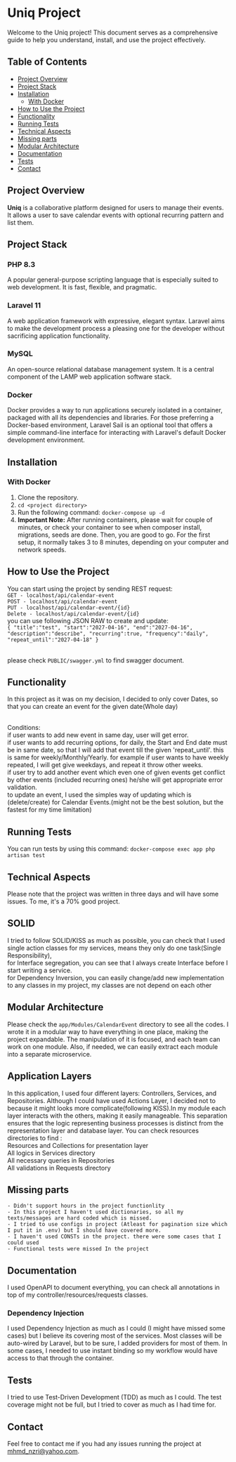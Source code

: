 # Uniq Project

Welcome to the Uniq project! This document serves as a comprehensive guide to help you understand, install, and use the project effectively.

## Table of Contents
- [Project Overview](#project-overview)
- [Project Stack](#project-stack)
- [Installation](#installation)
    - [With Docker](#with-docker)
- [How to Use the Project](#how-to-use-the-project)
- [Functionality](#Functionality)
- [Running Tests](#running-tests)
- [Technical Aspects](#technical-aspects)
- [Missing parts](#Missing-parts)
- [Modular Architecture](#modular-architecture)
- [Documentation](#Documentation)
- [Tests](#tests)
- [Contact](#contact)

## Project Overview
**Uniq** is a collaborative platform designed for users to manage their events. It allows a user to save calendar events with optional recurring pattern and list them.

## Project Stack
### PHP 8.3
A popular general-purpose scripting language that is especially suited to web development. It is fast, flexible, and pragmatic.

### Laravel 11
A web application framework with expressive, elegant syntax. Laravel aims to make the development process a pleasing one for the developer without sacrificing application functionality.

### MySQL
An open-source relational database management system. It is a central component of the LAMP web application software stack.

### Docker
Docker provides a way to run applications securely isolated in a container, packaged with all its dependencies and libraries. For those preferring a Docker-based environment, Laravel Sail is an optional tool that offers a simple command-line interface for interacting with Laravel's default Docker development environment.

## Installation
### **With Docker**
1. Clone the repository.
2. `cd <project directory>`
3. Run the following command:
`docker-compose up -d`
4. **Important Note:** After running containers, please wait for couple of minutes, or check your container to see when composer install, migrations, seeds are done. Then, you are good to go. For the first setup, it normally takes 3 to 8 minutes, depending on your computer and network speeds.

## How to Use the Project
You can start using the project by sending REST request:
<br>`GET - localhost/api/calendar-event`
<br>`POST - localhost/api/calendar-event`
<br>`PUT - localhost/api/calendar-event/{id}`
<br>`Delete - localhost/api/calendar-event/{id}`
<br>you can use following JSON RAW to create and update:
<br>`{
"title":"test",
"start":"2027-04-16",
"end":"2027-04-16",
"description":"describe",
"recurring":true,
"frequency":"daily",
"repeat_until":"2027-04-18"
}`

<br>please check `PUBLIC/swagger.yml` to find swagger document.

## Functionality
In this project as it was on my decision, I decided to only cover Dates, so that you can create an event for the given date(Whole day)

<br>Conditions:
<br>if user wants to add new event in same day, user will get error.
<br>if user wants to add recurring options, for daily, the Start and End date must be in same date, so that I will add that event till the given 'repeat_until'. this is same for weekly/Monthly/Yearly. for example if user wants to have weekly repeated, I will get give weekdays, and repeat it throw other weeks.
<br>if user try to add another event which even one of given events get conflict by other events (included recurring ones) he/she will get appropriate error validation.
<br>to update an event, I used the simples way of updating which is (delete/create) for Calendar Events.(might not be the best solution, but the fastest for my time limitation)

## Running Tests
You can run tests by using this command:
`docker-compose exec app php artisan test`

## Technical Aspects
Please note that the project was written in three days and will have some issues. To me, it's a 70% good project. 

## SOLID
I tried to follow SOLID/KISS as much as possible, you can check that I used single action classes for my services, means they only do one task(Single Responsibility),
<br>for Interface segregation, you can see that I always create Interface before I start writing a service.
<br>for Dependency Inversion, you can easily change/add new implementation to any classes in my project, my classes are not depend on each other

## Modular Architecture
Please check the `app/Modules/CalendarEvent` directory to see all the codes. I wrote it in a modular way to have everything in one place, making the project expandable. The manipulation of it is focused, and each team can work on one module. Also, if needed, we can easily extract each module into a separate microservice.

## Application Layers
In this application, I used four different layers: Controllers, Services, and Repositories. Although I could have used Actions Layer, I decided not to because it might looks more complicate(following KISS).In my module each layer interacts with the others, making it easily manageable. This separation ensures that the logic representing business processes is distinct from the representation layer and database layer.
You can check resources directories to find :
<br> Resources and Collections for presentation layer
<br> All logics in Services directory
<br> All necessary queries in Repositories
<br> All validations in Requests directory

## Missing parts
    - Didn't support hours in the project functionlity
    - In this project I haven't used dictionaries, so all my texts/messages are hard coded which is missed.
    - I tried to use configs in project (Atleast for pagination size which I put it in .env) but I should have covered more.
    - I haven't used CONSTs in the project. there were some cases that I could used
    - Functional tests were missed In the project

## Documentation
I used OpenAPI to document everything, you can check all annotations in top of my controller/resources/requests classes.

### Dependency Injection
I used Dependency Injection as much as I could (I might have missed some cases) but I believe its covering most of the services. Most classes will be auto-wired by Laravel, but to be sure, I added providers for most of them. In some cases, I needed to use instant binding so my workflow would have access to that through the container.

## Tests
I tried to use Test-Driven Development (TDD) as much as I could. The test coverage might not be full, but I tried to cover as much as I had time for.

## Contact
Feel free to contact me if you had any issues running the project at mhmd_nzri@yahoo.com.
